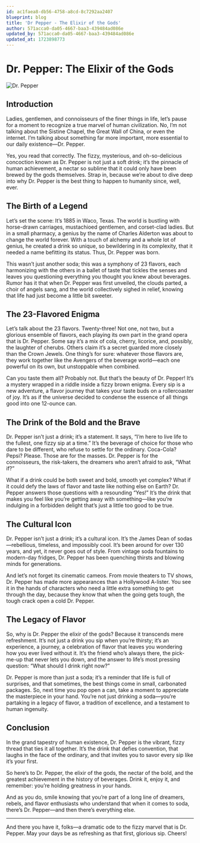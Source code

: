 ```yaml
---
id: ac1faea8-db56-4758-a8cd-8c7292aa2407
blueprint: blog
title: 'Dr Pepper - The Elixir of the Gods'
author: 571acca0-da05-4667-baa3-439484ad086e
updated_by: 571acca0-da05-4667-baa3-439484ad086e
updated_at: 1723898773
---
```

# Dr. Pepper: The Elixir of the Gods

![Dr. Pepper](https://images.unsplash.com/photo-1571779204867-1f5e2902b343)

## Introduction

Ladies, gentlemen, and connoisseurs of the finer things in life, let’s pause for a moment to recognize a true marvel of human civilization. No, I’m not talking about the Sistine Chapel, the Great Wall of China, or even the internet. I’m talking about something far more important, more essential to our daily existence—Dr. Pepper.

Yes, you read that correctly. The fizzy, mysterious, and oh-so-delicious concoction known as Dr. Pepper is not just a soft drink; it’s the pinnacle of human achievement, a nectar so sublime that it could only have been brewed by the gods themselves. Strap in, because we’re about to dive deep into why Dr. Pepper is the best thing to happen to humanity since, well, ever.

## The Birth of a Legend

Let’s set the scene: It’s 1885 in Waco, Texas. The world is bustling with horse-drawn carriages, mustachioed gentlemen, and corset-clad ladies. But in a small pharmacy, a genius by the name of Charles Alderton was about to change the world forever. With a touch of alchemy and a whole lot of genius, he created a drink so unique, so bewildering in its complexity, that it needed a name befitting its status. Thus, Dr. Pepper was born.

This wasn’t just another soda; this was a symphony of 23 flavors, each harmonizing with the others in a ballet of taste that tickles the senses and leaves you questioning everything you thought you knew about beverages. Rumor has it that when Dr. Pepper was first unveiled, the clouds parted, a choir of angels sang, and the world collectively sighed in relief, knowing that life had just become a little bit sweeter.

## The 23-Flavored Enigma

Let’s talk about the 23 flavors. Twenty-three! Not one, not two, but a glorious ensemble of flavors, each playing its own part in the grand opera that is Dr. Pepper. Some say it’s a mix of cola, cherry, licorice, and, possibly, the laughter of cherubs. Others claim it’s a secret guarded more closely than the Crown Jewels. One thing’s for sure: whatever those flavors are, they work together like the Avengers of the beverage world—each one powerful on its own, but unstoppable when combined.

Can you taste them all? Probably not. But that’s the beauty of Dr. Pepper! It’s a mystery wrapped in a riddle inside a fizzy brown enigma. Every sip is a new adventure, a flavor journey that takes your taste buds on a rollercoaster of joy. It’s as if the universe decided to condense the essence of all things good into one 12-ounce can.

## The Drink of the Bold and the Brave

Dr. Pepper isn’t just a drink; it’s a statement. It says, “I’m here to live life to the fullest, one fizzy sip at a time.” It’s the beverage of choice for those who dare to be different, who refuse to settle for the ordinary. Coca-Cola? Pepsi? Please. Those are for the masses. Dr. Pepper is for the connoisseurs, the risk-takers, the dreamers who aren’t afraid to ask, “What if?”

What if a drink could be both sweet and bold, smooth yet complex? What if it could defy the laws of flavor and taste like nothing else on Earth? Dr. Pepper answers those questions with a resounding “Yes!” It’s the drink that makes you feel like you’re getting away with something—like you’re indulging in a forbidden delight that’s just a little too good to be true.

## The Cultural Icon

Dr. Pepper isn’t just a drink; it’s a cultural icon. It’s the James Dean of sodas—rebellious, timeless, and impossibly cool. It’s been around for over 130 years, and yet, it never goes out of style. From vintage soda fountains to modern-day fridges, Dr. Pepper has been quenching thirsts and blowing minds for generations.

And let’s not forget its cinematic cameos. From movie theaters to TV shows, Dr. Pepper has made more appearances than a Hollywood A-lister. You see it in the hands of characters who need a little extra something to get through the day, because they know that when the going gets tough, the tough crack open a cold Dr. Pepper.

## The Legacy of Flavor

So, why is Dr. Pepper the elixir of the gods? Because it transcends mere refreshment. It’s not just a drink you sip when you’re thirsty; it’s an experience, a journey, a celebration of flavor that leaves you wondering how you ever lived without it. It’s the friend who’s always there, the pick-me-up that never lets you down, and the answer to life’s most pressing question: “What should I drink right now?”

Dr. Pepper is more than just a soda; it’s a reminder that life is full of surprises, and that sometimes, the best things come in small, carbonated packages. So, next time you pop open a can, take a moment to appreciate the masterpiece in your hand. You’re not just drinking a soda—you’re partaking in a legacy of flavor, a tradition of excellence, and a testament to human ingenuity.

## Conclusion

In the grand tapestry of human existence, Dr. Pepper is the vibrant, fizzy thread that ties it all together. It’s the drink that defies convention, that laughs in the face of the ordinary, and that invites you to savor every sip like it’s your first.

So here’s to Dr. Pepper, the elixir of the gods, the nectar of the bold, and the greatest achievement in the history of beverages. Drink it, enjoy it, and remember: you’re holding greatness in your hands.

And as you do, smile knowing that you’re part of a long line of dreamers, rebels, and flavor enthusiasts who understand that when it comes to soda, there’s Dr. Pepper—and then there’s everything else.

---

And there you have it, folks—a dramatic ode to the fizzy marvel that is Dr. Pepper. May your days be as refreshing as that first, glorious sip. Cheers!